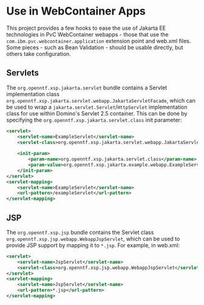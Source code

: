 # Use in WebContainer Apps

This project provides a few hooks to ease the use of Jakarta EE technologies in PvC WebContainer webapps - those that use the `com.ibm.pvc.webcontainer.application` extension point and web.xml files. Some pieces - such as Bean Validation - should be usable directly, but others take configuration.

## Servlets

The `org.openntf.xsp.jakarta.servlet` bundle contains a Servlet implementation class `org.openntf.xsp.jakarta.servlet.webapp.JakartaServletFacade`, which can be used to wrap a `jakarta.servlet.Servlet`/`HttpServlet` implementation class for use within Domino's Servlet 2.5 container. This can be done by specifying the `org.openntf.xsp.jakarta.servlet.class` init parameter:

```xml
<servlet>
	<servlet-name>ExampleServlet</servlet-name>
	<servlet-class>org.openntf.xsp.jakarta.servlet.webapp.JakartaServletFacade</servlet-class>
	
	<init-param>
		<param-name>org.openntf.xsp.jakarta.servlet.class</param-name>
		<param-value>org.openntf.xsp.jakarta.example.webapp.ExampleServlet</param-value>
	</init-param>
</servlet>
<servlet-mapping>
	<servlet-name>ExampleServlet</servlet-name>
	<url-pattern>/exampleServlet</url-pattern>
</servlet-mapping>
```

## JSP

The `org.openntf.xsp.jsp` bundle contains the Servlet class `org.openntf.xsp.jsp.webapp.WebappJspServlet`, which can be used to provide JSP support by mapping it to `*.jsp`. For example, in web.xml:

```xml
<servlet>
	<servlet-name>JspServlet</servlet-name>
	<servlet-class>org.openntf.xsp.jsp.webapp.WebappJspServlet</servlet-class>
</servlet>
<servlet-mapping>
	<servlet-name>JspServlet</servlet-name>
	<url-pattern>*.jsp</url-pattern>
</servlet-mapping>
```